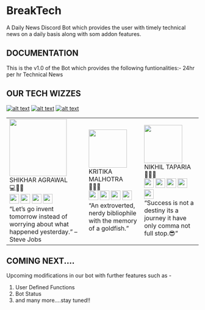 # BreakTech

A Daily News Discord Bot which provides the user with timely technical news on a daily basis along with som addon features.

## DOCUMENTATION

This is the v1.0 of the Bot which provides the following funtionalities:- 
24hr per hr Technical News

## OUR TECH WIZZES
<!-- Please don't remove this: Grab your social icons from https://github.com/carlsednaoui/gitsocial -->
[![alt text][1.1]][1]
[![alt text][2.1]][2]
[![alt text][6.1]][6]
<!-- icons with padding -->

[1.1]: http://i.imgur.com/tXSoThF.png (twitter icon with padding)
[2.1]: http://i.imgur.com/P3YfQoD.png (facebook icon with padding)
[6.1]: http://i.imgur.com/0o48UoR.png (github icon with padding)

<!-- links to your social media accounts -->
<!-- update these accordingly -->

[1]: http://www.twitter.com/carlsednaoui
[2]: http://www.facebook.com/sednaoui
[6]: http://www.github.com/carlsednaoui

<table>
  <tr>
    <td>
      <img src="https://imgur.com/xlUR625.jpg" height="150"><br>
        SHIKHAR AGRAWAL<br>
        💻🏓🏸<br>
      <a href="https://twitter.com/Shikhar31562863"><img src="http://assets.stickpng.com/images/580b57fcd9996e24bc43c53e.png" height="25"></a>
      <a href="https://www.instagram.com/showrockerman19/"><img src="http://assets.stickpng.com/images/580b57fcd9996e24bc43c521.png" height="25"></a>
      <a href="https://www.linkedin.com/in/shikhar-agrawal-5b42b0198/"><img src="https://i.pinimg.com/474x/c8/f4/25/c8f425a8ecd3d70575235846c0f7986b.jpg" height="25"></a>
      <a href="https://github.com/shikharagrawal2002"><img src="https://w7.pngwing.com/pngs/914/758/png-transparent-github-social-media-computer-icons-logo-android-github-logo-computer-wallpaper-banner.png" height="25"></a><br>
      “Let’s go invent tomorrow instead of worrying about what happened yesterday.” – Steve Jobs
    </td>
    <td>
      <img src="" height="100"><br>
      KRITIKA MALHOTRA<br>
      🤍🥺💃<br>
      <a href="https://twitter.com/kritical1326"><img src="http://assets.stickpng.com/images/580b57fcd9996e24bc43c53e.png" height="25"></a>
      <a href="https://www.instagram.com/kritical1326/"><img src="http://assets.stickpng.com/images/580b57fcd9996e24bc43c521.png" height="25"></a>
      <a href="https://www.linkedin.com/in/kritika-m-1a80721b9/"><img src="https://i.pinimg.com/474x/c8/f4/25/c8f425a8ecd3d70575235846c0f7986b.jpg" height="25"></a>
      <a href="https://github.com/kritical1326"><img src="https://w7.pngwing.com/pngs/914/758/png-transparent-github-social-media-computer-icons-logo-android-github-logo-computer-wallpaper-banner.png" height="25"></a><br>
        “An extroverted, nerdy bibliophile with the memory of a goldfish.”
    </td>
    <td>
      <img src="" height="100"><br>
      NIKHIL TAPARIA<br>
     🤟🥳😘<br>
      <a href="https://twitter.com/NIKHILJITAPARIA"><img src="http://assets.stickpng.com/images/580b57fcd9996e24bc43c53e.png" height="25"></a>
      <a href="https://www.facebook.com/nikhil.taparia.51"><img src="https://www.pinclipart.com/picdir/middle/2-21918_download-transparent-background-facebook-logo-clipart-facebook-logo.png" height="25"></a>
      <a href="https://www.instagram.com/unique_niki/"><img src="http://assets.stickpng.com/images/580b57fcd9996e24bc43c521.png" height="25"></a>
      <a href="https://www.linkedin.com/in/nikhil-taparia-192691208"><img src="https://i.pinimg.com/474x/c8/f4/25/c8f425a8ecd3d70575235846c0f7986b.jpg" height="25"></a>
      <a href="https://github.com/taparia11/"><img src="https://w7.pngwing.com/pngs/914/758/png-transparent-github-social-media-computer-icons-logo-android-github-logo-computer-wallpaper-banner.png" height="25"></a><br>
        “Success is not a destiny its a journey it have only comma not full stop.😎”
    </td>
  </tr>
</table>

## COMING NEXT....

Upcoming modifications in our bot with further features such as - 

1. User Defined Functions
2. Bot Status
3. and many more....stay tuned!!
